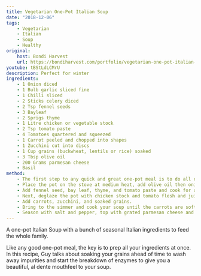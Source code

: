 ```yaml
---
title: Vegetarian One-Pot Italian Soup
date: "2018-12-06"
tags: 
    - Vegetarian
    - Italian
    - Soup
    - Healthy
original: 
    host: Bondi Harvest
    url: https://bondiharvest.com/portfolio/vegetarian-one-pot-italian-soup/
youtube: tBStLdLCMrU
description: Perfect for winter
ingredients:
    - 1 Onion diced
    - 1 Bulb garlic sliced fine
    - 1 Chilli sliced
    - 2 Sticks celery diced
    - 2 Tsp fennel seeds
    - 3 Bayleaf
    - 2 Sprigs thyme
    - 1 Litre chicken or vegetable stock
    - 2 Tsp tomato paste
    - 4 Tomatoes quartered and squeezed
    - 1 Carrot peeled and chopped into shapes
    - 1 Zucchini cut into discs
    - 1 Cup grains (buckwheat, lentils or rice) soaked
    - 3 Tbsp olive oil
    - 200 Grams parmesan cheese
    - Basil
method:
    - The first step to any quick and great one-pot meal is to do all of your preparations before you start cooking. So chop your ingredients, measure the stock and get yourself ready to cook!
    - Place the pot on the stove at medium heat, add olive oil then onion, garlic, chili, and celery, and cook until tender and colored (10 minutes).
    - Add fennel seed, bay leaf, thyme, and tomato paste and cook for a further 5 minutes.
    - Next, deglaze the pot with chicken stock and tomato flesh and juice. 
    - Add carrots, zucchini, and soaked grains. 
    - Bring to the simmer and cook your soup until the carrots are soft and grains are tender and cooked (15 minutes). 
    - Season with salt and pepper, top with grated parmesan cheese and basil. 
---
```


A one-pot Italian Soup with a bunch of seasonal Italian ingredients to feed the whole family.

Like any good one-pot meal, the key is to prep all your ingredients at once. In this recipe, Guy talks about soaking your grains ahead of time to wash away impurities and start the breakdown of enzymes to give you a beautiful, al dente mouthfeel to your soup.

